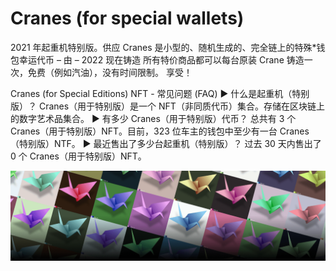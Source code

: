 # Cranes (for special wallets)

2021 年起重机特别版。供应 Cranes 是小型的、随机生成的、完全链上的特殊*钱包幸运代币 – 由
  – 2022 现在铸造 所有特价商品都可以每台原装 Crane 铸造一次，免费（例如汽油），没有时间限制。 享受！

Cranes (for Special Editions) NFT - 常见问题 (FAQ)
▶ 什么是起重机（特别版）？
Cranes（用于特别版）是一个 NFT（非同质代币）集合。存储在区块链上的数字艺术品集合。
▶ 有多少 Cranes（用于特别版）代币？
总共有 3 个 Cranes（用于特别版）NFT。目前，323 位车主的钱包中至少有一台 Cranes（特别版）NTF。
▶ 最近售出了多少台起重机（特别版）？
过去 30 天内售出了 0 个 Cranes（用于特别版）NFT。

![NFT](unnamed.png)


